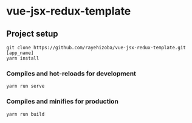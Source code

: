 # vue-jsx-redux-template

## Project setup
```
git clone https://github.com/rayehizoba/vue-jsx-redux-template.git [app_name]
yarn install
```

### Compiles and hot-reloads for development
```
yarn run serve
```

### Compiles and minifies for production
```
yarn run build
```
